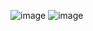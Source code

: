 ![image](https://user-images.githubusercontent.com/48624731/205425030-eb139bb3-b4d8-41cf-b9e6-8ab4921615b8.png)
![image](https://user-images.githubusercontent.com/48624731/205425052-686d42d0-56d5-4c2f-a25a-5cbd3f1b6bc1.png)
